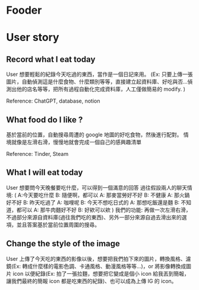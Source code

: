 # Fooder

# User story

## Record what I eat today
User 想要輕鬆的紀錄今天吃過的東西，當作是一個日記來用。
(Ex: 只要上傳一張圖片，自動偵測這是什麼食物、什麼類別等等，直接建立起資料庫、好吃與否…偵測出他的店名等等，把所有過程自動化完成資料庫，人工僅做簡易的 modify. )

Reference: ChatGPT, database, notion

## What food do I like ?
基於當前的位置，自動搜尋周遭的 google 地圖的好吃食物，然後進行配對。
情境就像是左滑右滑，慢慢地就會完成一個自己的感興趣清單

Reference: Tinder, Steam

## What I will eat today
User 想要問今天晚餐要吃什麼，可以得到一個滿意的回答
過往假設兩人的聊天情境:
(
A:今天要吃什麼
B: 隨便啊，都可以
A: 那麥當勞好不好
B: 不健康
A: 那火鍋好不好
B: 昨天吃過了
A: 咖哩呢
B: 今天不想吃日式的
A: 那想吃飯還是麵
B: 不知道，都可以
A: 那牛肉麵好不好
B: 好欸可以欸
)
我們的功能: 再做一次左滑右滑，不過部分來源自資料庫(過往我們吃的東西)、另外一部分來源自過去滑出來的選項，並且答案基於當前位置周圍的搜尋。

## Change the style of the image
User 上傳了今天吃的東西的影像以後，想要把我們拍下來的圖片，轉換風格、濾鏡(Ex: 轉成什麼樣的電影色調、卡通風格、動漫風格等等…)，or 將影像轉換成圖片 icon 以便紀錄(Ex: 拍了一張拉麵，想要把它變成是個小 icon 給我丟到簡報，讓我們最終的簡報 icon 都是吃東西的紀錄)、也可以成為上傳 IG 的 icon。
